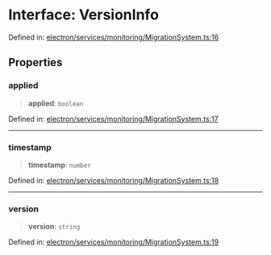 # Interface: VersionInfo

Defined in: [electron/services/monitoring/MigrationSystem.ts:16](https://github.com/Nick2bad4u/Uptime-Watcher/blob/2a45eeb1723f8f7089001af2c92aa07d82dfe7e4/electron/services/monitoring/MigrationSystem.ts#L16)

## Properties

### applied

> **applied**: `boolean`

Defined in: [electron/services/monitoring/MigrationSystem.ts:17](https://github.com/Nick2bad4u/Uptime-Watcher/blob/2a45eeb1723f8f7089001af2c92aa07d82dfe7e4/electron/services/monitoring/MigrationSystem.ts#L17)

***

### timestamp

> **timestamp**: `number`

Defined in: [electron/services/monitoring/MigrationSystem.ts:18](https://github.com/Nick2bad4u/Uptime-Watcher/blob/2a45eeb1723f8f7089001af2c92aa07d82dfe7e4/electron/services/monitoring/MigrationSystem.ts#L18)

***

### version

> **version**: `string`

Defined in: [electron/services/monitoring/MigrationSystem.ts:19](https://github.com/Nick2bad4u/Uptime-Watcher/blob/2a45eeb1723f8f7089001af2c92aa07d82dfe7e4/electron/services/monitoring/MigrationSystem.ts#L19)
